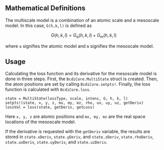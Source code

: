 ## Mathematical Definitions

The multiscale model is a combination of an atomic scale and a mesoscale model. In this case,  ``G(h,k,l)`` is defined as

```math
G(h,k,l) = G_a(h,k,l) + G_m(h,k,l)
```

where ``a`` signifies the atomic model and ``m`` signifies the mesoscale model.

## Usage

Calculating the loss function and its derivative for the mesoscale model is done in three steps. First, the ```BcdiCore.MultiState``` struct is created. Then, the atom positions are set by calling ```BcdiCore.setpts!```. Finally, the loss function is calculated with ```BcdiCore.loss```.

```
state = MultiState(lossType, scale, intens, G, h, k, l)
setpts!(state, x, y, z, mx, my, mz, rho, ux, uy, uz, getDeriv)
lossVal = loss(state, getDeriv, getLoss)
```

Here ```x, y, z``` are atomic positions and ```mx, my, mz``` are the real space locations of the mesoscale model.

If the derivative is requested with the ```getDeriv``` variable, the results are stored in ```state.xDeriv```,  ```state.yDeriv```, and ```state.zDeriv```, ```state.rhoDeriv```, ```state.uxDeriv```,  ```state.uyDeriv```, and ```state.uzDeriv```.
